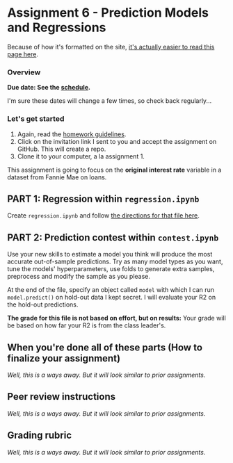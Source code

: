 # Assignment 6 - Prediction Models and Regressions

Because of how it's formatted on the site, [it's actually easier to read this page here](https://github.com/LeDataSciFi/LeDataSciFi.github.io/blob/master/assignments/asgn06.md).

### Overview

**Due date: See the [schedule](https://ledatascifi.github.io/#schedule).**

I'm sure these dates will change a few times, so check back regularly...

### Let's get started

1. Again, read the [homework guidelines](guidelines-asgn.html).
2. Click on the invitation link I sent to you and accept the assignment on GitHub. This will create a repo.
3. Clone it to your computer, a la assignment 1.

This assignment is going to focus on the **original interest rate** variable in a dataset from Fannie Mae on loans. 

## PART 1: Regression within `regression.ipynb`

Create `regression.ipynb` and follow [the directions for that file here](asgn06_reg.html).
    
## PART 2: Prediction contest within `contest.ipynb`

Use your new skills to estimate a model you think will produce the most accurate out-of-sample predictions. Try as many model types as you want, tune the models' hyperparameters, use folds to generate extra samples, preprocess and modify the sample as you please. 

At the end of the file, specify an object called `model` with which I can run `model.predict()` on hold-out data I kept secret. I will evaluate your R2 on the hold-out predictions. 

**The grade for this file is not based on effort, but on results:** Your grade will be based on how far your R2 is from the class leader's. 

## When you're done all of these parts (How to finalize your assignment)

_Well, this is a ways away. But it will look similar to prior assignments._

<!-- 
- Your repo should be logically organized, with subfolders for inputs, outputs, and temp files (if needed). No file should be in a folder that it doesn't belong to. (No outputs in the input folder!) The code should be in the main folder.
- Clean up your repo - delete extraneous files not needed by peer reviews, or if you want to keep them: move them to a "`dev`" subfolder (which is commonly known to be a place where you put files you used while developing the code). You could call this subfolder "old files" or "my files" or whatever you want. Just clean it up for your reviewers and external eyes :)
- If you create output or temp folders, make sure your analysis file begins by deleting those folders and remaking them from scratch.
- If you need any additional inputs, download them to inputs. You don’t need to save the Fannie Mae file to your computer unless you want!
- Make sure that you refer to files with relative paths ("/input/wine.csv") and NOT absolute paths ("User/Don/Desktop/Project/input/wine.csv") because the latter won't work on anyone else's computer
- In Jupyter: Restart the kernel and clear the output
- In Jupyter: Run the entire file, and make sure it works **from scratch**. This means no errors, and also check that your answers didn’t change!
- In Jupyter: Save the file.
- In Github Desktop: "Commit" and "Push to origin"
- github.com/ledatascifi : go to your assignment and make sure everything is there
- **Edit the readme file so visitors know what the repo is doing** (like "(yada yada) ... assignment.ipynb runs the main analysis based on ... (yada yada))
-->

## Peer review instructions

_Well, this is a ways away. But it will look similar to prior assignments._

<!--
1. Click on the two invitation links I sent to you and accept the assignment on GitHub. You will have access to two peer's assignment repos.
2. **CLONE BOTH REPOS TO YOUR COMPUTER, AND RUN THEIR CODE. IT SHOULD WORK ON YOUR COMPUTER AS WELL!**
2. Open an issue on their homework repo, copy the rubric below ([available here](https://raw.githubusercontent.com/LeDataSciFi/LeDataSciFi.github.io/master/assignments/asgn03.md)), **need to update** and fill in your review there.  You can delete the "notes" I put in each row (the non-bolded explanatory parts).
-->

## Grading rubric

_Well, this is a ways away. But it will look similar to prior assignments._

<!--
See [the rubric guidelines](guidelines-peerreview.html#filling-out-the-rubric).

Remarks:

* Elaborate on above, especially for "needs work."
* Some specific praise?
* Something I learned?
* Specific constructive criticism?
* Something I know and that you, my peer, might like to know because it is relevant to something you struggled with.
-->
